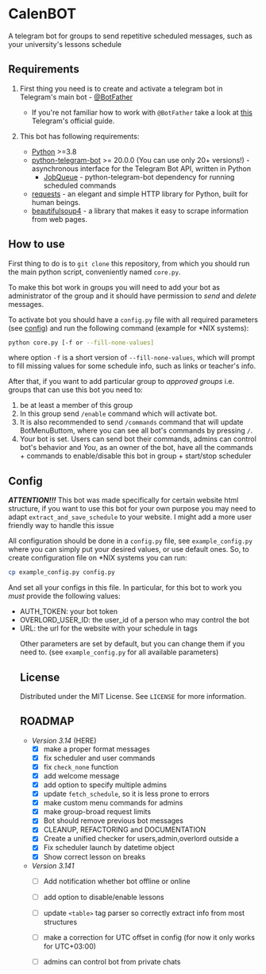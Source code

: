 # CalenBOT

A telegram bot for groups to send repetitive scheduled messages, such as your university's lessons schedule

## Requirements

1. First thing you need is to create and activate a telegram bot in Telegram's main bot - [@BotFather](https://telegram.me/BotFather)
    * If you're not familiar how to work with `@BotFather` take a look at [this](https://core.telegram.org/bots/tutorial) Telegram's official guide.

2. This bot has following requirements:

    * [Python](https://www.python.org/) >=3.8
    * [python-telegram-bot](https://github.com/python-telegram-bot/python-telegram-bot) >= 20.0.0 (You can use only 20+ versions!) - asynchronous interface for the Telegram Bot API, written in Python
        * [JobQueue](https://docs.python-telegram-bot.org/en/v20.5/telegram.ext.jobqueue.html) - python-telegram-bot dependency for running scheduled commands
    * [requests](https://requests.readthedocs.io/en/latest/) - an elegant and simple HTTP library for Python, built for human beings.
    * [beautifulsoup4](https://pypi.org/project/beautifulsoup4/) - a library that makes it easy to scrape information from web pages.

## How to use

First thing to do is to `git clone` this repository, from which you should run the main python script, conveniently named `core.py`.

To make this bot work in groups you will need to add your bot as administrator of the group and it should have permission to *send* and *delete* messages.

To activate bot you should have a `config.py` file with all required parameters (see [config](#config)) and run the following command (example for *NIX systems):

```bash
python core.py [-f or --fill-none-values]
```

where option `-f` is a short version of `--fill-none-values`, which will prompt to fill missing values for some schedule info, such as links or teacher's info.

After that, if you want to add particular group to _approved groups_ i.e. groups that can use this bot you need to:

1. be at least a member of this group
2. In this group send `/enable` command which will activate bot.
3. It is also recommended to send `/commands` command that will update BotMenuButtom, where you can see all bot's commands by pressing `/`.
4. Your bot is set. Users can send bot their commands, admins can control bot's behavior and _You_, as an owner of the bot, have all the commands + commands to enable/disable this bot in group + start/stop scheduler

## Config

***ATTENTION!!!*** This bot was made specifically for certain website html structure, if you want to use this bot for your own purpose you may need to adapt `extract_and_save_schedule` to your website. I might add a more user friendly way to handle this issue

All configuration should be done in a `config.py` file, see `example_config.py` where you can simply put your desired values, or use default ones. So, to create configuration file on *NIX systems you can run:

```bash
cp example_config.py config.py
```

And set all your configs in this file. In particular, for this bot to work you *must* provide the following values:
* AUTH_TOKEN: your bot token
* OVERLORD_USER_ID: the user_id of a person who may control the bot
* URL: the url for the website with your schedule in <table> tags

Other parameters are set by default, but you can change them if you need to. (see `example_config.py` for all available parameters)

## License

Distributed under the MIT License. See `LICENSE` for more information.

## ROADMAP

* *Version 3.14* (HERE)
    * [X] make a proper format messages
    * [X] fix scheduler and user commands
    * [X] fix `check_none` function
    * [X] add welcome message
    * [X] add option to specify multiple admins
    * [X] update `fetch_schedule`, so it is less prone to errors
    * [X] make custom menu commands for admins
    * [X] make group-broad request limits
    * [X] Bot should remove previous bot messages
    * [X] CLEANUP, REFACTORING and DOCUMENTATION
    * [X] Create a unified checker for users,admin,overlord outside a
    * [X] Fix scheduler launch by datetime object
    * [X] Show correct lesson on breaks

* *Version 3.141*
    * [ ] Add notification whether bot offline or online
    * [ ] add option to disable/enable lessons
    * [ ] update `<table>` tag parser so correctly extract info from most structures
    * [ ] make a correction for UTC offset in config (for now it only works for UTC+03:00)
    * [ ] admins can control bot from private chats



